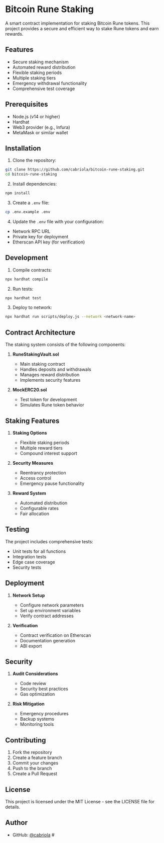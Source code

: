 # Bitcoin Rune Staking

A smart contract implementation for staking Bitcoin Rune tokens. This project provides a secure and efficient way to stake Rune tokens and earn rewards.

## Features

- Secure staking mechanism
- Automated reward distribution
- Flexible staking periods
- Multiple staking tiers
- Emergency withdrawal functionality
- Comprehensive test coverage

## Prerequisites

- Node.js (v14 or higher)
- Hardhat
- Web3 provider (e.g., Infura)
- MetaMask or similar wallet

## Installation

1. Clone the repository:
```bash
git clone https://github.com/cabriola/bitcoin-rune-staking.git
cd bitcoin-rune-staking
```

2. Install dependencies:
```bash
npm install
```

3. Create a `.env` file:
```bash
cp .env.example .env
```

4. Update the `.env` file with your configuration:
- Network RPC URL
- Private key for deployment
- Etherscan API key (for verification)

## Development

1. Compile contracts:
```bash
npx hardhat compile
```

2. Run tests:
```bash
npx hardhat test
```

3. Deploy to network:
```bash
npx hardhat run scripts/deploy.js --network <network-name>
```

## Contract Architecture

The staking system consists of the following components:

1. **RuneStakingVault.sol**
   - Main staking contract
   - Handles deposits and withdrawals
   - Manages reward distribution
   - Implements security features

2. **MockERC20.sol**
   - Test token for development
   - Simulates Rune token behavior

## Staking Features

1. **Staking Options**
   - Flexible staking periods
   - Multiple reward tiers
   - Compound interest support

2. **Security Measures**
   - Reentrancy protection
   - Access control
   - Emergency pause functionality

3. **Reward System**
   - Automated distribution
   - Configurable rates
   - Fair allocation

## Testing

The project includes comprehensive tests:
- Unit tests for all functions
- Integration tests
- Edge case coverage
- Security tests

## Deployment

1. **Network Setup**
   - Configure network parameters
   - Set up environment variables
   - Verify contract addresses

2. **Verification**
   - Contract verification on Etherscan
   - Documentation generation
   - ABI export

## Security

1. **Audit Considerations**
   - Code review
   - Security best practices
   - Gas optimization

2. **Risk Mitigation**
   - Emergency procedures
   - Backup systems
   - Monitoring tools

## Contributing

1. Fork the repository
2. Create a feature branch
3. Commit your changes
4. Push to the branch
5. Create a Pull Request

## License

This project is licensed under the MIT License - see the LICENSE file for details.

## Author

- GitHub: [@cabriola](https://github.com/cabriola) #

